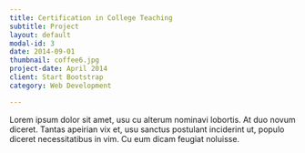```yaml
---
title: Certification in College Teaching
subtitle: Project
layout: default
modal-id: 3
date: 2014-09-01
thumbnail: coffee6.jpg
project-date: April 2014
client: Start Bootstrap
category: Web Development

---
```


Lorem ipsum dolor sit amet, usu cu alterum nominavi lobortis. At duo novum diceret. Tantas apeirian vix et, usu sanctus postulant inciderint ut, populo diceret necessitatibus in vim. Cu eum dicam feugiat noluisse.
